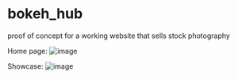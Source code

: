 # bokeh_hub
proof of concept for a working website that sells stock photography 

Home page:
![image](https://github.com/saanjaay/bokeh_hub/assets/37891737/e2edf1bb-ca25-4774-b3cc-7b2a7a99a2c8)

Showcase:
![image](https://github.com/saanjaay/bokeh_hub/assets/37891737/6a49d499-ac20-4bce-aae9-27ec007f531e)
